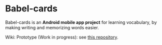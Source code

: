 Babel-cards
===========

Babel-cards is an **Android mobile app project** for learning vocabulary, by making writing and memorizing words easier.

Wiki: 
Prototype (Work in progress): see [this repository](https://github.com/maudnals/babel-cards-proto).
